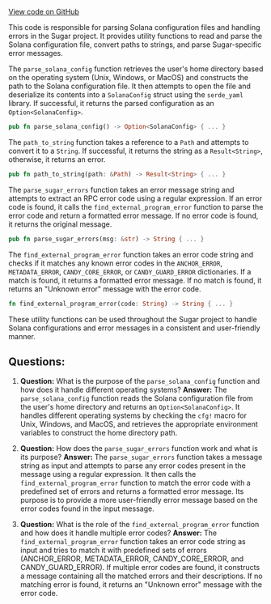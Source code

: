 [View code on GitHub](https://github.com/metaplex-foundation/sugar/src/parse.rs)

This code is responsible for parsing Solana configuration files and handling errors in the Sugar project. It provides utility functions to read and parse the Solana configuration file, convert paths to strings, and parse Sugar-specific error messages.

The `parse_solana_config` function retrieves the user's home directory based on the operating system (Unix, Windows, or MacOS) and constructs the path to the Solana configuration file. It then attempts to open the file and deserialize its contents into a `SolanaConfig` struct using the `serde_yaml` library. If successful, it returns the parsed configuration as an `Option<SolanaConfig>`.

```rust
pub fn parse_solana_config() -> Option<SolanaConfig> { ... }
```

The `path_to_string` function takes a reference to a `Path` and attempts to convert it to a `String`. If successful, it returns the string as a `Result<String>`, otherwise, it returns an error.

```rust
pub fn path_to_string(path: &Path) -> Result<String> { ... }
```

The `parse_sugar_errors` function takes an error message string and attempts to extract an RPC error code using a regular expression. If an error code is found, it calls the `find_external_program_error` function to parse the error code and return a formatted error message. If no error code is found, it returns the original message.

```rust
pub fn parse_sugar_errors(msg: &str) -> String { ... }
```

The `find_external_program_error` function takes an error code string and checks if it matches any known error codes in the `ANCHOR_ERROR`, `METADATA_ERROR`, `CANDY_CORE_ERROR`, or `CANDY_GUARD_ERROR` dictionaries. If a match is found, it returns a formatted error message. If no match is found, it returns an "Unknown error" message with the error code.

```rust
fn find_external_program_error(code: String) -> String { ... }
```

These utility functions can be used throughout the Sugar project to handle Solana configurations and error messages in a consistent and user-friendly manner.
## Questions: 
 1. **Question:** What is the purpose of the `parse_solana_config` function and how does it handle different operating systems?
   **Answer:** The `parse_solana_config` function reads the Solana configuration file from the user's home directory and returns an `Option<SolanaConfig>`. It handles different operating systems by checking the `cfg!` macro for Unix, Windows, and MacOS, and retrieves the appropriate environment variables to construct the home directory path.

2. **Question:** How does the `parse_sugar_errors` function work and what is its purpose?
   **Answer:** The `parse_sugar_errors` function takes a message string as input and attempts to parse any error codes present in the message using a regular expression. It then calls the `find_external_program_error` function to match the error code with a predefined set of errors and returns a formatted error message. Its purpose is to provide a more user-friendly error message based on the error codes found in the input message.

3. **Question:** What is the role of the `find_external_program_error` function and how does it handle multiple error codes?
   **Answer:** The `find_external_program_error` function takes an error code string as input and tries to match it with predefined sets of errors (ANCHOR_ERROR, METADATA_ERROR, CANDY_CORE_ERROR, and CANDY_GUARD_ERROR). If multiple error codes are found, it constructs a message containing all the matched errors and their descriptions. If no matching error is found, it returns an "Unknown error" message with the error code.